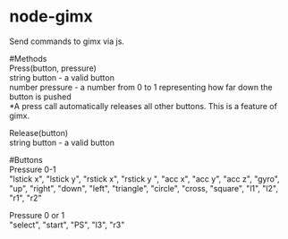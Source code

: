 # node-gimx
Send commands to gimx via js.  
  
#Methods  
Press(button, pressure)  
string button - a valid button  
number pressure - a number from 0 to 1 representing how far down the button is pushed  
*A press call automatically releases all other buttons. This is a feature of gimx.  
  
Release(button)  
string button - a valid button  
  
  
#Buttons  
Pressure 0-1  
"lstick x", "lstick y", "rstick x", "rstick y ", "acc x", "acc y", "acc z", "gyro", "up", "right", "down", "left", "triangle", "circle", "cross, "square", "l1", "l2", "r1", "r2"  
  
Pressure 0 or 1  
"select", "start", "PS", "l3", "r3"



